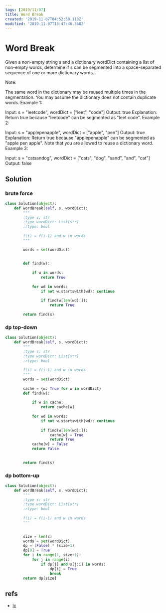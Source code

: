 ```yaml
---
tags: [2019/11/07]
title: Word Break
created: '2019-11-07T04:52:58.118Z'
modified: '2019-11-07T13:47:46.368Z'
---
```


# Word Break

Given a non-empty string s and a dictionary wordDict containing a list of non-empty words, determine if s can be segmented into a space-separated sequence of one or more dictionary words.

Note:

The same word in the dictionary may be reused multiple times in the segmentation.
You may assume the dictionary does not contain duplicate words.
Example 1:

Input: s = "leetcode", wordDict = ["leet", "code"]
Output: true
Explanation: Return true because "leetcode" can be segmented as "leet code".
Example 2:

Input: s = "applepenapple", wordDict = ["apple", "pen"]
Output: true
Explanation: Return true because "applepenapple" can be segmented as "apple pen apple".
             Note that you are allowed to reuse a dictionary word.
Example 3:

Input: s = "catsandog", wordDict = ["cats", "dog", "sand", "and", "cat"]
Output: false

## Solution

### brute force

```python
class Solution(object):
    def wordBreak(self, s, wordDict):
        """
        :type s: str
        :type wordDict: List[str]
        :rtype: bool
        
        f(i) = f(i-1) and w in words
        """

        words = set(wordDict)
        
        
        def find(w):
            
            if w in words:
                return True
            
            for wd in words:
                if not w.startswith(wd): continue
                    
                if find(w[len(wd):]):
                    return True
        
        return find(s)
```


### dp top-down

```python
class Solution(object):
    def wordBreak(self, s, wordDict):
        """
        :type s: str
        :type wordDict: List[str]
        :rtype: bool
        
        f(i) = f(i-1) and w in words
        """
        words = set(wordDict)
        
        cache = {w: True for w in wordDict}
        def find(w):
            
            if w in cache:
                return cache[w]
            
            for wd in words:
                if not w.startswith(wd): continue
                    
                if find(w[len(wd):]):
                    cache[w] = True
                    return True
            cache[w] = False
            return False
            
        
        return find(s)
```

### dp bottom-up

```python
class Solution(object):
    def wordBreak(self, s, wordDict):
        """
        :type s: str
        :type wordDict: List[str]
        :rtype: bool
        
        f(i) = f(i-1) and w in words
        """

    
        size = len(s)
        words = set(wordDict)
        dp = [False] * (size+1)
        dp[0] = True
        for i in range(1, size+1):
            for j in range(i):
                if dp[j] and s[j:i] in words:
                    dp[i] = True
                    break
        return dp[size]
```

## refs

* [lc](https://leetcode.com/problems/word-break/)
